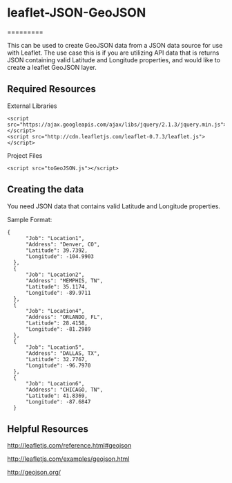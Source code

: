 # leaflet-JSON-GeoJSON 
=========

This can be used to create GeoJSON data from a JSON data source for use with Leaflet.  The use case this is if
you are utilizing API data that is returns JSON containing valid Latitude and Longitude properties, and would like
to create a leaflet GeoJSON layer.

Required Resources
------------------
External Libraries
```
<script src="https://ajax.googleapis.com/ajax/libs/jquery/2.1.3/jquery.min.js"></script>
<script src="http://cdn.leafletjs.com/leaflet-0.7.3/leaflet.js"></script>
```

Project Files
```
<script src="toGeoJSON.js"></script>
```

Creating the data
-----------------
You need JSON data that contains valid Latitude and Longitude properties.

Sample Format:
```
{
      "Job": "Location1",
      "Address": "Denver, CO",
      "Latitude": 39.7392,
      "Longitude": -104.9903
  },
  {
      "Job": "Location2",
      "Address": "MEMPHIS, TN",
      "Latitude": 35.1174,
      "Longitude": -89.9711
  },
  {
      "Job": "Location4",
      "Address": "ORLANDO, FL",
      "Latitude": 28.4158,
      "Longitude": -81.2989
  },
  {
      "Job": "Location5",
      "Address": "DALLAS, TX",
      "Latitude": 32.7767,
      "Longitude": -96.7970
  },
  {
      "Job": "Location6",
      "Address": "CHICAGO, TN",
      "Latitude": 41.8369,
      "Longitude": -87.6847
  }
```

Helpful Resources
-----------------
http://leafletjs.com/reference.html#geojson


http://leafletjs.com/examples/geojson.html


http://geojson.org/